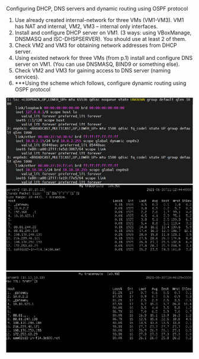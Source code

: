 Configuring DHCP, DNS servers and dynamic routing using OSPF protocol
1. Use already created internal-network for three VMs (VM1-VM3).
   VM1 has NAT and internal, VM2, VM3 – internal only interfaces.
2. Install and configure DHCP server on VM1.
   (3 ways: using VBoxManage, DNSMASQ and ISC-DHSPSERVER).
   You should use at least 2 of them.
3. Check VM2 and VM3 for obtaining network addresses from DHCP server.
4. Using existed network for three VMs (from p.1) install and configure DNS server on VM1.
   (You can use DNSMASQ, BIND9 or something else).
5. Check VM2 and VM3 for gaining access to DNS server (naming services).
6. ***Using the scheme which follows, configure dynamic routing using OSPF protocol

![img.png](img/server_1.png)
![img.png](img/Server_2.png)
![img.png](img/server_3.png)

